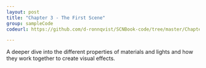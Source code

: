 ```yaml
---
layout: post
title: "Chapter 3 - The First Scene"
group: sampleCode
codeurl: https://github.com/d-ronnqvist/SCNBook-code/tree/master/Chapter%2001%20-%20The%20First%20Scene/Chapter%2001%20-%20The%20First%20Scene

---
```


A deeper dive into the different properties of materials and lights and how they work together to create visual effects.